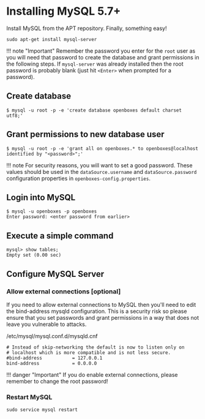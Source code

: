 # Installing MySQL 5.7+

Install MySQL from the APT repository. Finally, something easy!

```text
sudo apt-get install mysql-server
```

!!! note "Important" Remember the password you enter for the `root` user as you will need that password to create the database and grant permissions in the following steps. If `mysql-server` was already installed then the root password is probably blank \(just hit `<Enter>` when prompted for a password\).

## Create database

```text
$ mysql -u root -p -e 'create database openboxes default charset utf8;'
```

## Grant permissions to new database user

```text
$ mysql -u root -p -e 'grant all on openboxes.* to openboxes@localhost identified by "<password>";'
```

!!! note For security reasons, you will want to set a good password. These values should be used in the `dataSource.username` and `dataSource.password` configuration properties in `openboxes-config.properties`.

## Login into MySQL

```text
$ mysql -u openboxes -p openboxes
Enter password: <enter password from earlier>
```

## Execute a simple command

```text
mysql> show tables;
Empty set (0.00 sec)
```

## Configure MySQL Server

### Allow external connections \[optional\]

If you need to allow external connections to MySQL then you'll need to edit the bind-address mysqld configuration. This is a security risk so please ensure that you set passwords and grant permissions in a way that does not leave you vulnerable to attacks.

/etc/mysql/mysql.conf.d/mysqld.cnf

```text
# Instead of skip-networking the default is now to listen only on
# localhost which is more compatible and is not less secure.
#bind-address           = 127.0.0.1
bind-address            = 0.0.0.0
```

!!! danger "Important" If you do enable external connections, please remember to change the root password!

### Restart MySQL

```text
sudo service mysql restart
```

